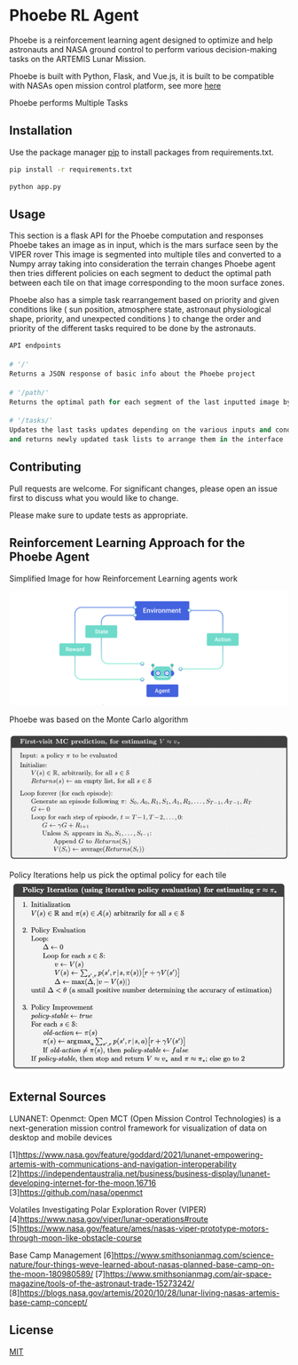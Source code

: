 # Phoebe RL Agent 

Phoebe is a reinforcement learning agent designed to optimize and help astronauts and NASA ground control to perform various decision-making tasks on the ARTEMIS Lunar Mission. 

Phoebe is built with Python, Flask, and Vue.js, it is built to be compatible with NASAs open mission control platform, see more [here](https://github.com/nasa/openmct)

Phoebe performs Multiple Tasks 

## Installation

Use the package manager [pip](https://pip.pypa.io/en/stable/) to install packages from requirements.txt.

```bash
pip install -r requirements.txt
```
```bash
python app.py
```

## Usage

This section is a flask API for the Phoebe computation and responses 
Phoebe takes an image as in input, which is the mars surface seen by the VIPER rover 
This image is segmented into multiple tiles and converted to a Numpy array taking into consideration the terrain changes 
Phoebe agent then tries different policies on each segment to deduct the optimal path between each tile on that image corresponding to the moon surface zones. 


Phoebe also has a simple task rearrangement based on priority and given conditions like ( sun position, atmosphere state, astronaut physiological shape, priority, and unexpected conditions ) to change the order and priority of the different tasks required to be done by the astronauts. 

```python
API endpoints

# '/'
Returns a JSON response of basic info about the Phoebe project

# '/path/'
Returns the optimal path for each segment of the last inputted image by the VIPER rover

# '/tasks/'
Updates the last tasks updates depending on the various inputs and conditions given 
and returns newly updated task lists to arrange them in the interface
```

## Contributing

Pull requests are welcome. For significant changes, please open an issue first
to discuss what you would like to change.

Please make sure to update tests as appropriate.

## Reinforcement Learning Approach for the Phoebe Agent
Simplified Image for how Reinforcement Learning agents work 

<img src="files\moon_sun_positions\images\rl.jpg" alt="RL" title="Reinforcment Learning simplified">

Phoebe was based on the Monte Carlo algorithm

<img src="files\moon_sun_positions\images\monte-carlo.png" alt="Algorithm" title="Monte-Carlo">

Policy Iterations help us pick the optimal policy for each tile
<img src="files\moon_sun_positions\images\policy_iter.png" alt="Policy" title="Policy Iterations">


## External Sources 

LUNANET:
Openmct:
Open MCT (Open Mission Control Technologies) is a next-generation mission control framework for visualization of data on desktop and mobile devices

[1]https://www.nasa.gov/feature/goddard/2021/lunanet-empowering-artemis-with-communications-and-navigation-interoperability
[2]https://independentaustralia.net/business/business-display/lunanet-developing-internet-for-the-moon,16716
[3]https://github.com/nasa/openmct

Volatiles Investigating Polar Exploration Rover (VIPER)
[4]https://www.nasa.gov/viper/lunar-operations#route
[5]https://www.nasa.gov/feature/ames/nasas-viper-prototype-motors-through-moon-like-obstacle-course

Base Camp Management
[6]https://www.smithsonianmag.com/science-nature/four-things-weve-learned-about-nasas-planned-base-camp-on-the-moon-180980589/
[7]https://www.smithsonianmag.com/air-space-magazine/tools-of-the-astronaut-trade-15273242/
[8]https://blogs.nasa.gov/artemis/2020/10/28/lunar-living-nasas-artemis-base-camp-concept/

## License

[MIT](https://choosealicense.com/licenses/mit/)
